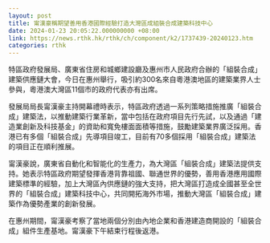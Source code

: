 ```yaml
---
layout: post
title: 甯漢豪稱期望善用香港國際經驗打造大灣區成組裝合成建築科技中心
date: 2024-01-23 20:05:22.000000000 +08:00
link: https://news.rthk.hk/rthk/ch/component/k2/1737439-20240123.htm
categories: rthk
---
```


特區政府發展局、廣東省住房和城鄉建設廳及惠州市人民政府合辦的「組裝合成」建築供應鏈大會，今日在惠州舉行，吸引約300名來自粵港澳地區的建築業界人士參與，粵港澳大灣區11個市的政府代表亦有出席。

發展局局長甯漢豪主持開幕禮時表示，特區政府透過一系列策略措施推廣「組裝合成」建築法，以推動建築行業革新，當中包括在政府項目先行先試，以及通過「建造業創新及科技基金」的資助和寬免樓面面積等措施，鼓勵建築業界廣泛採用。香港已有多個「組裝合成」先導項目竣工，目前有70多個採用「組裝合成」建築法的項目正在順利推展。

甯漢豪說，廣東省自動化和智能化的生產力，為大灣區「組裝合成」建築法提供支持。她表示特區政府期望發揮香港背靠祖國、聯通世界的優勢，善用香港應用國際建築標準的經驗，加上大灣區內供應鏈的強大支持，把大灣區打造成全國甚至全世界的「組裝合成」建築科技中心，共同開拓海外市場，推動大灣區「組裝合成」建築作為優勢產業的創新發展。

在惠州期間，甯漢豪考察了當地兩個分別由內地企業和香港建造商開設的「組裝合成」組件生產基地。甯漢豪下午結束行程後返港。
